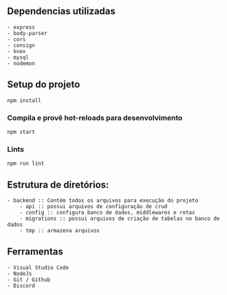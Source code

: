 ## Dependencias utilizadas
    - express
    - body-parser
    - cors
    - consign
    - knex
    - mysql
    - nodemon

## Setup do projeto
```
npm install
```

### Compila e provê hot-reloads para desenvolvimento
```
npm start
```

### Lints
```
npm run lint
```

## Estrutura de diretórios:

    - backend :: Contém todos os arquivos para execução do projeto
        - api :: possui arquivos de configuração de crud
        - config :: configura banco de dados, middlewares e rotas
        - migrations :: possui arquivos de criação de tabelas no banco de dados
        - tmp :: armazena arquivos

## Ferramentas
    - Visual Studio Code
    - NodeJs
    - Git / Github
    - Discord
